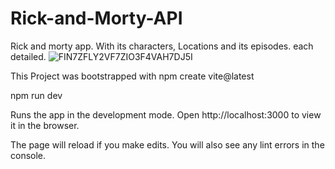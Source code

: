 # Rick-and-Morty-API
Rick and morty app. With its characters, Locations and its episodes. each detailed.
![FIN7ZFLY2VF7ZIO3F4VAH7DJ5I](https://user-images.githubusercontent.com/79805686/196457098-b96377ab-f347-48fa-adf2-fada4b02ef06.jpg)

This Project was bootstrapped with npm create vite@latest

npm run dev

Runs the app in the development mode.
Open http://localhost:3000 to view it in the browser.

The page will reload if you make edits.
You will also see any lint errors in the console.
